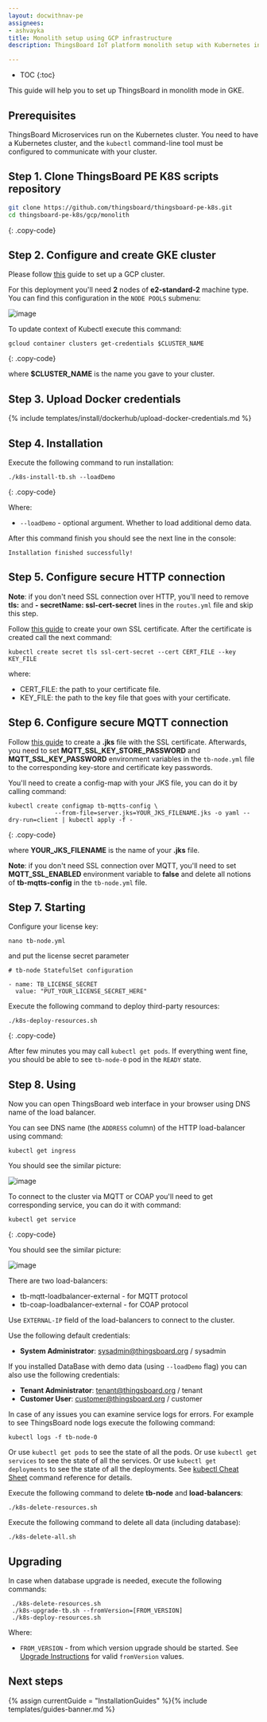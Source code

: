 ```yaml
---
layout: docwithnav-pe
assignees:
- ashvayka
title: Monolith setup using GCP infrastructure 
description: ThingsBoard IoT platform monolith setup with Kubernetes in GKE

---
```


* TOC
{:toc}

This guide will help you to set up ThingsBoard in monolith mode in GKE. 

## Prerequisites

ThingsBoard Microservices run on the Kubernetes cluster. You need to have a Kubernetes cluster, and the `kubectl` command-line tool must be configured to communicate with your cluster. 

## Step 1. Clone ThingsBoard PE K8S scripts repository

```bash
git clone https://github.com/thingsboard/thingsboard-pe-k8s.git
cd thingsboard-pe-k8s/gcp/monolith
```
{: .copy-code}

## Step 2. Configure and create GKE cluster

Please follow [this](https://cloud.google.com/kubernetes-engine/docs/how-to/creating-a-zonal-cluster) guide to set up a GCP cluster.

For this deployment you'll need **2** nodes of **e2-standard-2** machine type. You can find this configuration in the `NODE POOLS` submenu:

![image](/images/install/cloud/gcp-cluster-create.png)

To update context of Kubectl execute this command:

```
gcloud container clusters get-credentials $CLUSTER_NAME
```
{: .copy-code}

where **$CLUSTER_NAME** is the name you gave to your cluster.

## Step 3. Upload Docker credentials

{% include templates/install/dockerhub/upload-docker-credentials.md %}

## Step 4. Installation

Execute the following command to run installation:

```
./k8s-install-tb.sh --loadDemo
```
{: .copy-code}

Where:

- `--loadDemo` - optional argument. Whether to load additional demo data.

After this command finish you should see the next line in the console:

```
Installation finished successfully!
```

## Step 5. Configure secure HTTP connection

**Note**: if you don't need SSL connection over HTTP, you'll need to remove **tls:** and **- secretName: ssl-cert-secret** 
lines in the `routes.yml` file and skip this step.

Follow [this guide](https://cloud.google.com/kubernetes-engine/docs/how-to/ingress-multi-ssl#creating_certificates_and_keys) to create your own SSL certificate.
After the certificate is created call the next command:

```
kubectl create secret tls ssl-cert-secret --cert CERT_FILE --key KEY_FILE
```
where:
- CERT_FILE: the path to your certificate file.
- KEY_FILE: the path to the key file that goes with your certificate.
 
## Step 6. Configure secure MQTT connection

Follow [this guide](/docs/user-guide/mqtt-over-ssl/) to create a **.jks** file with the SSL certificate.
Afterwards, you need to set **MQTT_SSL_KEY_STORE_PASSWORD** and **MQTT_SSL_KEY_PASSWORD** environment variables in the `tb-node.yml` file
to the corresponding key-store and certificate key passwords.

You'll need to create a config-map with your JKS file, you can do it by calling command:

```
kubectl create configmap tb-mqtts-config \
             --from-file=server.jks=YOUR_JKS_FILENAME.jks -o yaml --dry-run=client | kubectl apply -f -
```
{: .copy-code}

where **YOUR_JKS_FILENAME** is the name of your **.jks** file.

**Note**: if you don't need SSL connection over MQTT, you'll need to set **MQTT_SSL_ENABLED** environment variable to **false**
and delete all notions of **tb-mqtts-config** in the `tb-node.yml` file.

## Step 7. Starting

Configure your license key:

```
nano tb-node.yml
```

and put the license secret parameter 

```
# tb-node StatefulSet configuration

- name: TB_LICENSE_SECRET
  value: "PUT_YOUR_LICENSE_SECRET_HERE"
```

Execute the following command to deploy third-party resources:

```
./k8s-deploy-resources.sh
```
{: .copy-code}

After few minutes you may call `kubectl get pods`. If everything went fine, you should be able to 
see `tb-node-0` pod in the `READY` state. 

## Step 8. Using

Now you can open ThingsBoard web interface in your browser using DNS name of the load balancer.

You can see DNS name (the `ADDRESS` column) of the HTTP load-balancer using command:
```
kubectl get ingress
```

You should see the similar picture:

![image](/images/install/cloud/application-loadbalancers.png)

To connect to the cluster via MQTT or COAP you'll need to get corresponding service, you can do it with command:

```
kubectl get service
```
{: .copy-code}

You should see the similar picture:

![image](/images/install/cloud/network-loadbalancers.png)

There are two load-balancers:
- tb-mqtt-loadbalancer-external - for MQTT protocol
- tb-coap-loadbalancer-external - for COAP protocol

Use `EXTERNAL-IP` field of the load-balancers to connect to the cluster.

Use the following default credentials:

- **System Administrator**: sysadmin@thingsboard.org / sysadmin

If you installed DataBase with demo data (using `--loadDemo` flag) you can also use the following credentials:

- **Tenant Administrator**: tenant@thingsboard.org / tenant
- **Customer User**: customer@thingsboard.org / customer

In case of any issues you can examine service logs for errors.
For example to see ThingsBoard node logs execute the following command:

```
kubectl logs -f tb-node-0
```

Or use `kubectl get pods` to see the state of all the pods.
Or use `kubectl get services` to see the state of all the services.
Or use `kubectl get deployments` to see the state of all the deployments.
See [kubectl Cheat Sheet](https://kubernetes.io/docs/reference/kubectl/cheatsheet/) command reference for details.

Execute the following command to delete **tb-node** and **load-balancers**:

```
./k8s-delete-resources.sh
```

Execute the following command to delete all data (including database):

```
./k8s-delete-all.sh
```

## Upgrading

In case when database upgrade is needed, execute the following commands:

```
 ./k8s-delete-resources.sh
 ./k8s-upgrade-tb.sh --fromVersion=[FROM_VERSION]
 ./k8s-deploy-resources.sh
```

Where:

- `FROM_VERSION` - from which version upgrade should be started. See [Upgrade Instructions](/docs/user-guide/install/pe/upgrade-instructions) for valid `fromVersion` values.

## Next steps

{% assign currentGuide = "InstallationGuides" %}{% include templates/guides-banner.md %}
